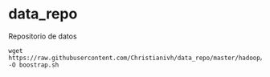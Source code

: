 # data_repo
Repositorio de datos



```
wget https://raw.githubusercontent.com/Christianivh/data_repo/master/hadoop/bootstrap2.sh -O boostrap.sh
```
